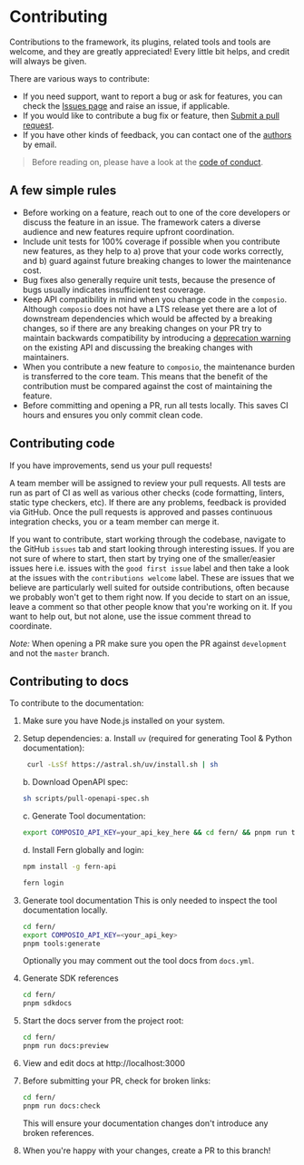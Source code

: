# Contributing

Contributions to the framework, its plugins, related tools and tools are welcome, and they are greatly appreciated! Every little bit helps, and credit will always be given.

There are various ways to contribute:

- If you need support, want to report a bug or ask for features, you can check the [Issues page](https://github.com/composiohq/composio/issues) and raise an issue, if applicable.
- If you would like to contribute a bug fix or feature, then [Submit a pull request](https://github.com/composiohq/composio/pulls).
- If you have other kinds of feedback, you can contact one of the [authors](https://github.com/composiohq/composio/blob/master/AUTHORS.md) by email.

> Before reading on, please have a look at the [code of conduct](https://github.com/composiohq/composio/blob/master/CODE_OF_CONDUCT.md).

## A few simple rules

- Before working on a feature, reach out to one of the core developers or discuss the feature in an issue. The framework caters a diverse audience and new features require upfront coordination.
- Include unit tests for 100% coverage if possible when you contribute new features, as they help to a) prove that your code works correctly, and b) guard against future breaking changes to lower the maintenance cost.
- Bug fixes also generally require unit tests, because the presence of bugs usually indicates insufficient test coverage.
- Keep API compatibility in mind when you change code in the `composio`. Although `composio` does not have a LTS release yet there are a lot of downstream dependencies which would be affected by a breaking changes, so if there are any breaking changes on your PR try to maintain backwards compatibility by introducing a [deprecation warning](https://github.com/composiohq/composio/blob/master/python/composio/utils/decorators.py#L15) on the existing API and discussing the breaking changes with maintainers.
- When you contribute a new feature to `composio`, the maintenance burden is transferred to the core team. This means that the benefit of the contribution must be compared against the cost of maintaining the feature.
- Before committing and opening a PR, run all tests locally. This saves CI hours and ensures you only commit clean code.

## Contributing code

If you have improvements, send us your pull requests!

A team member will be assigned to review your pull requests. All tests are run as part of CI as well as various other checks (code formatting, linters, static type checkers, etc). If there are any problems, feedback is provided via GitHub. Once the pull requests is approved and passes continuous integration checks, you or a team member can merge it.

If you want to contribute, start working through the codebase, navigate to the GitHub `issues` tab and start looking through interesting issues. If you are not sure of where to start, then start by trying one of the smaller/easier issues here i.e. issues with the `good first issue` label and then take a look at the issues with the `contributions welcome` label. These are issues that we believe are particularly well suited for outside contributions, often because we probably won't get to them right now. If you decide to start on an issue, leave a comment so that other people know that you're working on it. If you want to help out, but not alone, use the issue comment thread to coordinate.

_Note:_ When opening a PR make sure you open the PR against `development` and not the `master` branch.

## Contributing to docs

To contribute to the documentation:

1. Make sure you have Node.js installed on your system.

2. Setup dependencies:
   a. Install `uv` (required for generating Tool & Python documentation):

   ```bash
    curl -LsSf https://astral.sh/uv/install.sh | sh
   ```

   b. Download OpenAPI spec:

   ```bash
   sh scripts/pull-openapi-spec.sh
   ```

   c. Generate Tool documentation:

   ```bash
   export COMPOSIO_API_KEY=your_api_key_here && cd fern/ && pnpm run tools:generate
   ```

   d. Install Fern globally and login:

   ```bash
   npm install -g fern-api
   ```

   ```bash
   fern login
   ```

3. Generate tool documentation
   This is only needed to inspect the tool documentation locally.
   ```bash
   cd fern/
   export COMPOSIO_API_KEY=<your_api_key>
   pnpm tools:generate
   ```
   Optionally you may comment out the tool docs from `docs.yml`.

4. Generate SDK references
   ```bash
   cd fern/
   pnpm sdkdocs
   ```

5. Start the docs server from the project root:

   ```bash
   cd fern/
   pnpm run docs:preview
   ```

6. View and edit docs at http://localhost:3000

7. Before submitting your PR, check for broken links:

   ```bash
   cd fern/
   pnpm run docs:check
   ```

   This will ensure your documentation changes don't introduce any broken references.

8. When you're happy with your changes, create a PR to this branch!
